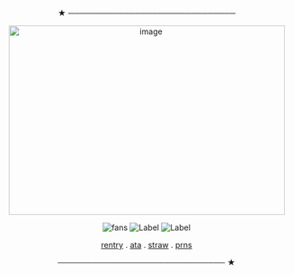 <div align="center">

  ★ ──────────────────────────────
    

<img width="491" height="337" alt="image" src="https://files.catbox.moe/a9ofur.png" />

  ![fans](https://komarev.com/ghpvc/?username=chanceglazer&color=75bf72&style=plastic-square)  ![Label](https://img.shields.io/badge/note-sam%20glazer%20for%20life-866199)  ![Label](https://img.shields.io/badge/credits-@dragonfrootf%20on%20twt-b72c9c)


[rentry](https://rentry.co/cdarchive_) . [ata](https://samuelfrnwilliams.atabook.org/) . [straw](https://samuelfrnnwilliams.straw.page/)  .  [prns](https://en.pronouns.page/@__.jas)


 ────────────────────────────── ★

</div>
